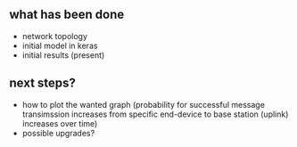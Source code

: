 ## what has been done

- network topology
- initial model in keras
- initial results (present)

## next steps?

- how to plot the wanted graph (probability for successful message transimssion increases from specific end-device to base station (uplink) increases over time)
- possible upgrades?